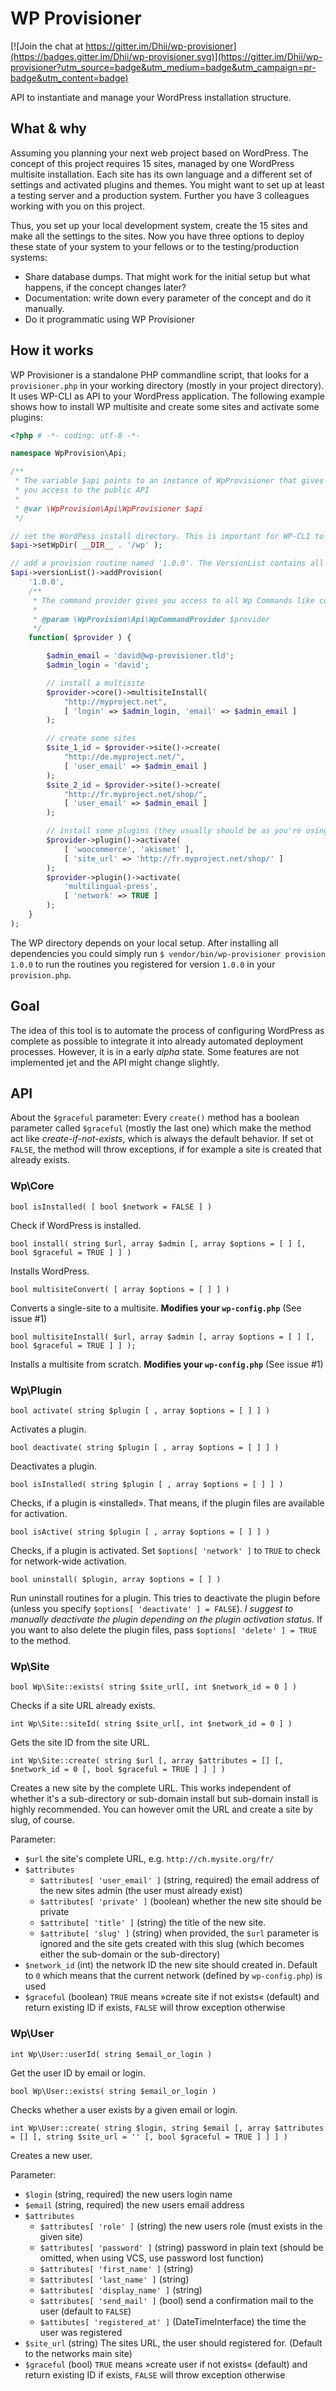 # WP Provisioner

[![Join the chat at https://gitter.im/Dhii/wp-provisioner](https://badges.gitter.im/Dhii/wp-provisioner.svg)](https://gitter.im/Dhii/wp-provisioner?utm_source=badge&utm_medium=badge&utm_campaign=pr-badge&utm_content=badge)

API to instantiate and manage your WordPress installation structure. 

## What & why

Assuming you planning your next web project based on WordPress. The concept of this project requires 15 sites, managed by one WordPress multisite installation. Each site has its own language and a different set of settings and activated plugins and themes. You might want to set up at least a testing server and a production system. Further you have 3 colleagues working with you on this project.

Thus, you set up your local development system, create the 15 sites and make all the settings to the sites. Now you have three options to deploy these state of your system to your fellows or to the testing/production systems:

 * Share database dumps. That might work for the initial setup but what happens, if the concept changes later?
 * Documentation: write down every parameter of the concept and do it manually.
 * Do it programmatic using WP Provisioner

## How it works
WP Provisioner is a standalone PHP commandline script, that looks for a `provisioner.php` in your working directory (mostly in your project directory). It uses WP-CLI as API to your WordPress application. The following example shows how to install WP multisite and create some sites and activate some plugins:

```php
<?php # -*- coding: utf-8 -*-

namespace WpProvision\Api;

/**
 * The variable $api points to an instance of WpProvisioner that gives 
 * you access to the public API
 *
 * @var \WpProvision\Api\WpProvisioner $api
 */

// set the WordPess install directory. This is important for WP-CLI to run properly
$api->setWpDir( __DIR__ . '/wp' );

// add a provision routine named '1.0.0'. The VersionList contains all provision routines for all versions
$api->versionList()->addProvision(
	'1.0.0',
	/**
	 * The command provider gives you access to all Wp Commands like core, site, user or plugin
	 *
	 * @param \WpProvision\Api\WpCommandProvider $provider
	 */
	function( $provider ) {

		$admin_email = 'david@wp-provisioner.tld';
		$admin_login = 'david';

		// install a multisite
		$provider->core()->multisiteInstall(
			"http://myproject.net",
			[ 'login' => $admin_login, 'email' => $admin_email ]
		);

		// create some sites
		$site_1_id = $provider->site()->create(
			"http://de.myproject.net/",
			[ 'user_email' => $admin_email ]
		);
		$site_2_id = $provider->site()->create(
			"http://fr.myproject.net/shop/",
			[ 'user_email' => $admin_email ]
		);

		// install some plugins (they usually should be as you're using composer, aren't you?)
		$provider->plugin()->activate(
			[ 'woocommerce', 'akismet' ],
			[ 'site_url' => 'http://fr.myproject.net/shop/' ]
		);
		$provider->plugin()->activate(
			'multilingual-press',
			[ 'network' => TRUE ]
		);
	}
);
```

The WP directory depends on your local setup. After installing all dependencies you could simply run `$ vendor/bin/wp-provisioner provision 1.0.0` to run the routines you registered for version `1.0.0` in your `provision.php`.

## Goal
The idea of this tool is to automate the process of configuring WordPress as complete as possible to integrate it into already automated deployment processes. However, it is in a early _alpha_ state. Some features are not implemented jet and the API might change slightly.

## API

About the `$graceful` parameter: Every `create()` method has a boolean parameter called `$graceful` (mostly the last one) which make the method act like _create-if-not-exists_, which is always the default behavior. If set ot `FALSE`, the method will throw exceptions, if for example a site is created that already exists.

### Wp\Core

```
bool isInstalled( [ bool $network = FALSE ] )
```
Check if WordPress is installed.

```
bool install( string $url, array $admin [, array $options = [ ] [, bool $graceful = TRUE ] ] )
```
Installs WordPress.

```
bool multisiteConvert( [ array $options = [ ] ] )
```
Converts a single-site to a multisite. **Modifies your `wp-config.php`** (See issue #1)

```
bool multisiteInstall( $url, array $admin [, array $options = [ ] [, bool $graceful = TRUE ] ] );
```
Installs a multisite from scratch. **Modifies your `wp-config.php`** (See issue #1)

### Wp\Plugin

```
bool activate( string $plugin [ , array $options = [ ] ] )
```
Activates a plugin.

```
bool deactivate( string $plugin [ , array $options = [ ] ] )
```
Deactivates a plugin.

```
bool isInstalled( string $plugin [ , array $options = [ ] ] )
```
Checks, if a plugin is «installed». That means, if the plugin files are available for activation.

```
bool isActive( string $plugin [ , array $options = [ ] ] )
```
Checks, if a plugin is activated. Set `$options[ 'network' ]` to `TRUE` to check for network-wide activation.

```
bool uninstall( $plugin, array $options = [ ] )
```
Run uninstall routines for a plugin. This tries to deactivate the plugin before (unless you specify `$options[ 'deactivate' ] = FALSE`). _I suggest to manually deactivate the plugin depending on the plugin activation status._ If you want to also delete the plugin files, pass `$options[ 'delete' ] = TRUE` to the method.

### Wp\Site

```
bool Wp\Site::exists( string $site_url[, int $network_id = 0 ] )
```

Checks if a site URL already exists.

```
int Wp\Site::siteId( string $site_url[, int $network_id = 0 ] )
```

Gets the site ID from the site URL.

```
int Wp\Site::create( string $url [, array $attributes = [] [, $network_id = 0 [, bool $graceful = TRUE ] ] ] )
```
Creates a new site by the complete URL. This works independent of whether it's a sub-directory or sub-domain install but sub-domain install is highly recommended. You can however omit the URL and create a site by slug, of course.

Parameter: 

 * `$url` the site's complete URL, e.g. `http://ch.mysite.org/fr/`
 * `$attributes`
    * `$attributes[ 'user_email' ]` (string, required) the email address of the new sites admin (the user must already exist)
    * `$attributes[ 'private' ]` (boolean) whether the new site should be private
    * `$attribute[ 'title' ]` (string) the title of the new site.
    * `$attribute[ 'slug' ]` (string) when provided, the `$url` parameter is ignored and the site gets created with this slug (which becomes either the sub-domain or the sub-directory)
 * `$network_id` (int) the network ID the new site should created in. Default to `0` which means that the current network (defined by `wp-config.php`) is used
 * `$graceful` (boolean) `TRUE` means »create site if not exists« (default) and return existing ID if exists, `FALSE` will throw exception otherwise 

### Wp\User

```
int Wp\User::userId( string $email_or_login )
```
Get the user ID by email or login.

```
bool Wp\User::exists( string $email_or_login )
```
Checks whether a user exists by a given email or login.


```
int Wp\User::create( string $login, string $email [, array $attributes = [] [, string $site_url = '' [, bool $graceful = TRUE ] ] ] )
```
Creates a new user.

Parameter:
 * `$login` (string, required) the new users login name
 * `$email` (string, required) the new users email address
 * `$attributes`
    * `$attributes[ 'role' ]` (string) the new users role (must exists in the given site)
    * `$attributes[ 'password' ]` (string) password in plain text (should be omitted, when using VCS, use password lost function)
    * `$attributes[ 'first_name' ]` (string)
    * `$attributes[ 'last_name' ]` (string)
    * `$attributes[ 'display_name' ]` (string)
    * `$attributes[ 'send_mail' ]` (bool) send a confirmation mail to the user (default to `FALSE`)
    * `$attibutes[ 'registered_at' ]` (DateTimeInterface) the time the user was registered 
 * `$site_url` (string) The sites URL, the user should registered for. (Default to the networks main site)
 * `$graceful` (bool) `TRUE` means »create user if not exists« (default) and return existing ID if exists, `FALSE` will throw exception otherwise 


